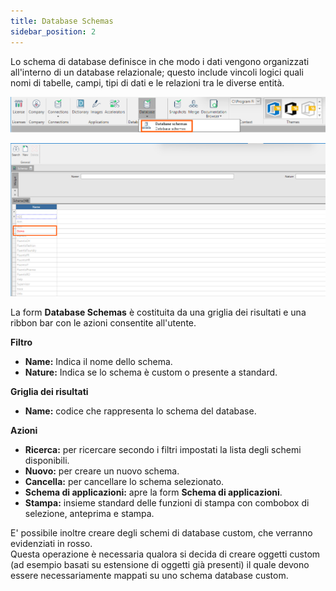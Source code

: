 ```yaml
---
title: Database Schemas
sidebar_position: 2
---
```


Lo schema di database definisce in che modo i dati vengono organizzati all'interno di un database relazionale; questo include vincoli logici quali nomi di tabelle, campi, tipi di dati e le relazioni tra le diverse entità.

![](../../../../static/images/20241204112202.png)


![](../../../../static/images/20241202105114.png)

La form **Database Schemas** è costituita da una griglia dei risultati e una ribbon bar con le azioni consentite all'utente.

**Filtro**
* **Name:** Indica il nome dello schema.
* **Nature:** Indica se lo schema è custom o presente a standard.

**Griglia dei risultati**
* **Name:** codice che rappresenta lo schema del database.  

**Azioni**
* **Ricerca:** per ricercare secondo i filtri impostati la lista degli schemi disponibili.
* **Nuovo:** per creare un nuovo schema.
* **Cancella:** per cancellare lo schema selezionato.
* **Schema di applicazioni:** apre la form **Schema di applicazioni**.
* **Stampa:** insieme standard delle funzioni di stampa con combobox di selezione, anteprima e stampa.

E' possibile inoltre creare degli schemi di database custom, che verranno evidenziati in rosso.  
Questa operazione è necessaria qualora si decida di creare oggetti custom (ad esempio basati su estensione di oggetti già presenti) il quale devono essere necessariamente mappati su uno schema database custom.  

